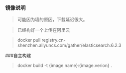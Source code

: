 ### 镜像说明 
>可能因为墙的原因，下载延迟很大。

>已经构好一个上传在阿里云

>docker pull registry.cn-shenzhen.aliyuncs.com/gather/elasticsearch:6.2.3

###自主构建 

> docker build -t {image.name}:{image.verion} .
